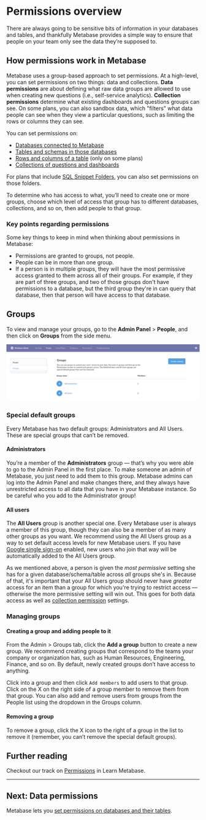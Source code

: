 # Permissions overview

There are always going to be sensitive bits of information in your databases and tables, and thankfully Metabase provides a simple way to ensure that people on your team only see the data they’re supposed to.

## How permissions work in Metabase

Metabase uses a group-based approach to set permissions. At a high-level, you can set permissions on two things: data and collections. **Data permissions** are about defining what raw data groups are allowed to use when creating new questions (i.e., self-service analytics). **Collection permissions** determine what existing dashboards and questions groups can see. On some plans, you can also sandbox data, which "filters" what data people can see when they view a particular questions, such as limiting the rows or columns they can see.

You can set permissions on:

- [Databases connected to Metabase][data-permissions]
- [Tables and schemas in those databases][table-permissions]
- [Rows and columns of a table][data-sandboxing] (only on some plans)
- [Collections of questions and dashboards][collections]

For plans that include [SQL Snippet Folders][sql-snippet-folders], you can also set permissions on those folders.

To determine who has access to what, you’ll need to create one or more groups, choose which level of access that group has to different databases, collections, and so on, then add people to that group.

### Key points regarding permissions

Some key things to keep in mind when thinking about permissions in Metabase:

- Permissions are granted to groups, not people.
- People can be in more than one group.
- If a person is in multiple groups, they will have the most permissive access granted to them across all of their groups. For example, if they are part of three groups, and two of those groups don't have permissions to a database, but the third group they're in can query that database, then that person will have access to that database.

## Groups

To view and manage your groups, go to the __Admin Panel__ > __People__, and then click on __Groups__ from the side menu.

![Groups](images/groups.png)

### Special default groups

Every Metabase has two default groups: Administrators and All Users. These are special groups that can’t be removed.

#### Administrators

You’re a member of the **Administrators** group — that’s why you were able to go to the Admin Panel in the first place. To make someone an admin of Metabase, you just need to add them to this group. Metabase admins can log into the Admin Panel and make changes there, and they always have unrestricted access to all data that you have in your Metabase instance. So be careful who you add to the Administrator group!

#### All users

The **All Users** group is another special one. Every Metabase user is always a member of this group, though they can also be a member of as many other groups as you want. We recommend using the All Users group as a way to set default access levels for new Metabase users. If you have [Google single sign-on](10-single-sign-on.md) enabled, new users who join that way will be automatically added to the All Users group.

As we mentioned above, a person is given the _most permissive_ setting she has for a given database/schema/table across _all_ groups she's in. Because of that, it's important that your All Users group should never have _greater_ access for an item than a group for which you're trying to restrict access — otherwise the more permissive setting will win out. This goes for both data access as well as [collection permission](06-collections.md) settings.

### Managing groups

#### Creating a group and adding people to it

From the Admin > Groups tab, click the **Add a group** button to create a new group. We recommend creating groups that correspond to the teams your company or organization has, such as Human Resources, Engineering, Finance, and so on. By default, newly created groups don’t have access to anything.

Click into a group and then click `Add members` to add users to that group. Click on the X on the right side of a group member to remove them from that group. You can also add and remove users from groups from the People list using the dropdown in the Groups column.

#### Removing a group

To remove a group, click the X icon to the right of a group in the list to remove it (remember, you can’t remove the special default groups).

## Further reading

Checkout our track on [Permissions][permissions] in Learn Metabase.

---

## Next: Data permissions

Metabase lets you [set permissions on databases and their tables][data-permissions].

[collections]: 06-collections.md
[dashboard-subscriptions]: ../users-guide/dashboard-subscriptions.md
[data-permissions]: data-permissions.md
[pulses]: ../users-guide/10-pulses.md
[data-sandboxing]: ../enterprise-guide/data-sandboxes.md
[permissions]: /learn/permissions/
[sandbox-columns]: /learn/permissions/data-sandboxing-column-permissions.html
[sandbox-rows]: /learn/permissions/data-sandboxing-row-permissions.html
[slack-integration]: 09-setting-up-slack.md
[sql-snippet-folders]: ../enterprise-guide/sql-snippets.md
[table-permissions]: data-permissions.md#table-permissions